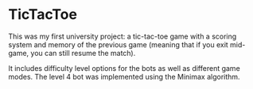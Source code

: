 # TicTacToe
This was my first university project: a tic-tac-toe game with a scoring system and memory of the previous game (meaning that if you exit mid-game, you can still resume the match).

It includes difficulty level options for the bots as well as different game modes.
The level 4 bot was implemented using the Minimax algorithm.
